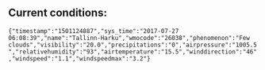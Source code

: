 ## Current conditions: 
 ``` {"timestamp":"1501124887","sys_time":"2017-07-27 06:08:39","name":"Tallinn-Harku","wmocode":"26038","phenomenon":"Few clouds","visibility":"20.0","precipitations":"0","airpressure":"1005.5","relativehumidity":"93","airtemperature":"15.5","winddirection":"46","windspeed":"1.1","windspeedmax":"3.2"} ```
